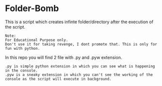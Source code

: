 # Folder-Bomb
This is a script which creates infinte folder/directory after the execution of the script. 
```
Note:
For Educational Purpose only.
Don't use it for taking revenge, I dont promote that. This is only for fun with python.
```

In this repo you will find 2 file with .py and .pyw extension.

```
.py is simple python extension in which you can see what is happening in the console.
.pyw is a sneaky extension in which you can't see the working of the console as the script will execute in background.
```
